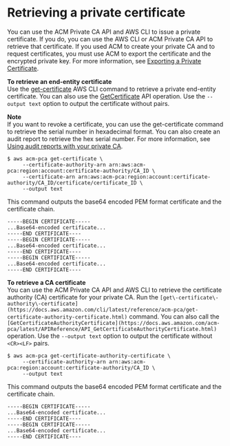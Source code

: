 # Retrieving a private certificate<a name="PcaGetCert"></a>

You can use the ACM Private CA API and AWS CLI to issue a private certificate\. If you do, you can use the AWS CLI or ACM Private CA API to retrieve that certificate\. If you used ACM to create your private CA and to request certificates, you must use ACM to export the certificate and the encrypted private key\. For more information, see [Exporting a Private Certificate](https://docs.aws.amazon.com/acm/latest/userguide/gs-acm-export-private.html)\. 

**To retrieve an end\-entity certificate**  
Use the [get\-certificate](https://docs.aws.amazon.com/cli/latest/reference/acm-pca/get-certificate.html) AWS CLI command to retrieve a private end\-entity certificate\. You can also use the [GetCertificate](https://docs.aws.amazon.com/acm-pca/latest/APIReference/API_GetCertificate.html) API operation\. Use the `--output text` option to output the certificate without <CR><LF> pairs\. 

**Note**  
If you want to revoke a certificate, you can use the get\-certificate command to retrieve the serial number in hexadecimal format\. You can also create an audit report to retrieve the hex serial number\. For more information, see [Using audit reports with your private CA](PcaAuditReport.md)\. 

```
$ aws acm-pca get-certificate \
     --certificate-authority-arn arn:aws:acm-pca:region:account:certificate-authority/CA_ID \
     --certificate-arn arn:aws:acm-pca:region:account:certificate-authority/CA_ID/certificate/certificate_ID \
     --output text
```

This command outputs the base64 encoded PEM format certificate and the certificate chain\.

```
-----BEGIN CERTIFICATE-----
...Base64-encoded certificate...
-----END CERTIFICATE----
-----BEGIN CERTIFICATE-----
...Base64-encoded certificate...
-----END CERTIFICATE----
-----BEGIN CERTIFICATE-----
...Base64-encoded certificate...
-----END CERTIFICATE----
```

**To retrieve a CA certificate**  
You can use the ACM Private CA API and AWS CLI to retrieve the certificate authority \(CA\) certificate for your private CA\. Run the `[get\-certificate\-authority\-certificate](https://docs.aws.amazon.com/cli/latest/reference/acm-pca/get-certificate-authority-certificate.html)` command\. You can also call the `[GetCertificateAuthorityCertificate](https://docs.aws.amazon.com/acm-pca/latest/APIReference/API_GetCertificateAuthorityCertificate.html)` operation\. Use the `--output text` option to output the certificate without `<CR><LF>` pairs\. 

```
$ aws acm-pca get-certificate-authority-certificate \
     --certificate-authority-arn arn:aws:acm-pca:region:account:certificate-authority/CA_ID \
     --output text
```

This command outputs the base64 encoded PEM format certificate and the certificate chain\.

```
-----BEGIN CERTIFICATE-----
...Base64-encoded certificate...
-----END CERTIFICATE----
-----BEGIN CERTIFICATE-----
...Base64-encoded certificate...
-----END CERTIFICATE----
```